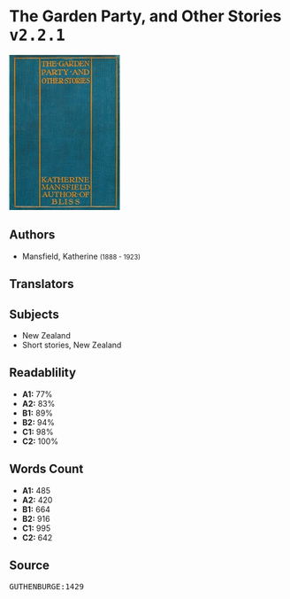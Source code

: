 # The Garden Party, and Other Stories <kbd>v2.2.1</kbd>

![](./cover.medium.jpg "")

## Authors


 - Mansfield, Katherine <small>(1888 - 1923)</small>

## Translators



## Subjects


 - New Zealand
 - Short stories, New Zealand

## Readablility


 - **A1:** 77%
 - **A2:** 83%
 - **B1:** 89%
 - **B2:** 94%
 - **C1:** 98%
 - **C2:** 100%

## Words Count


 - **A1:** 485
 - **A2:** 420
 - **B1:** 664
 - **B2:** 916
 - **C1:** 995
 - **C2:** 642

## Source


<kbd>GUTHENBURGE:1429</kbd>
